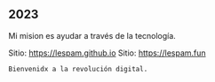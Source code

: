 ## 2023

Mi mision es ayudar a través de la tecnología.

Sitio: https://lespam.github.io
Sitio: https://lespam.fun



```markdown
Bienvenidx a la revolución digital.
```

